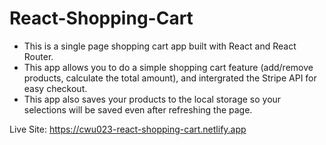 # React-Shopping-Cart

- This is a single page shopping cart app built with React and React Router. 
- This app allows you to do a simple shopping cart feature (add/remove products, calculate the total amount), and intergrated the Stripe API for easy checkout.
- This app also saves your products to the local storage so your selections will be saved even after refreshing the page.

Live Site: https://cwu023-react-shopping-cart.netlify.app
